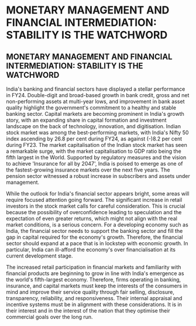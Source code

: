 # MONETARY MANAGEMENT AND FINANCIAL INTERMEDIATION: STABILITY IS THE WATCHWORD

## MONETARY MANAGEMENT AND FINANCIAL INTERMEDIATION: STABILITY IS THE WATCHWORD

<!-- image -->

India's banking and financial sectors have displayed a stellar performance in FY24. Double-digit and broad-based growth in bank credit, gross and net non-performing assets  at  multi-year  lows,  and  improvement  in  bank  asset  quality  highlight  the government's  commitment  to  a  healthy  and  stable  banking  sector.  Capital  markets are becoming prominent in India's growth story, with an expanding share in capital formation  and  investment  landscape  on  the  back  of  technology,  innovation,  and digitisation. Indian stock market was among the best-performing markets, with India's Nifty 50 index ascending by 26.8 per cent during FY24, as against (-)8.2 per cent during FY23.  The  market  capitalisation  of  the  Indian  stock  market  has  seen  a  remarkable surge, with the market capitalisation to GDP ratio being the fifth largest in the World. Supported by regulatory measures and the vision to achieve 'Insurance for all by 2047', India is poised to emerge as one of the fastest-growing insurance markets over the next five  years. The pension sector witnessed a robust increase in subscribers and assets under management.

While the outlook for India's financial sector appears bright, some areas will require focused  attention  going  forward.  The  significant  increase  in  retail  investors  in  the stock market calls for careful consideration. This is crucial because the possibility of overconfidence leading to speculation and the expectation of even greater returns, which might not align with the real market conditions, is a serious concern. For a developing economy such as India, the financial sector needs to support the banking sector and fill the gap in capital required for the economy's growth. Therefore, the financial sector should expand at a pace that is in lockstep with economic growth. In particular, India can ill-afford the economy's over financialisation at its current development stage.

The increased retail participation in financial markets and familiarity with financial products are beginning to grow in line with India's emergence as the world's fifth-largest economy. Therefore, firms operating in banking, insurance, and capital markets must keep the interests of the consumers in mind and improve their service quality through fair  selling,  disclosure,  transparency,  reliability,  and  responsiveness.  Their  internal appraisal and incentive systems must be in alignment with these considerations. It is in their interest and in the interest of the nation that they optimise their commercial goals over the long run.